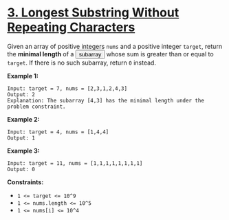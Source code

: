 # [3. Longest Substring Without Repeating Characters](https://leetcode.com/problems/longest-substring-without-repeating-characters/description/?envType=study-plan-v2&envId=top-interview-150)

Given an array of positive integers `nums` and a positive integer `target`, return the **minimal length**  of a <button type="button" aria-haspopup="dialog" aria-expanded="false" aria-controls="radix-:rp:" data-state="closed" class="">subarray</button> whose sum is greater than or equal to `target`. If there is no such subarray, return `0` instead.

**Example 1:** 

```
Input: target = 7, nums = [2,3,1,2,4,3]
Output: 2
Explanation: The subarray [4,3] has the minimal length under the problem constraint.
```

**Example 2:** 

```
Input: target = 4, nums = [1,4,4]
Output: 1
```

**Example 3:** 

```
Input: target = 11, nums = [1,1,1,1,1,1,1,1]
Output: 0
```

**Constraints:** 

- `1 <= target <= 10^9`
- `1 <= nums.length <= 10^5`
- `1 <= nums[i] <= 10^4`
